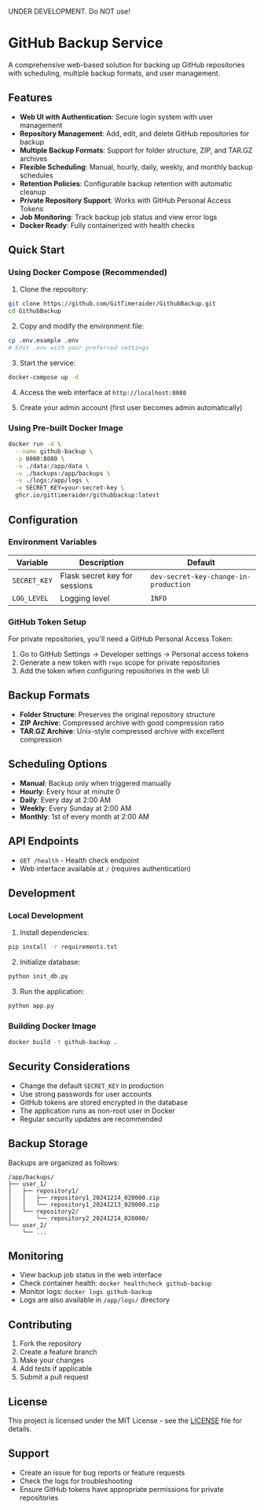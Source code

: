 UNDER DEVELOPMENT. Do NOT use!

# GitHub Backup Service

A comprehensive web-based solution for backing up GitHub repositories with scheduling, multiple backup formats, and user management.

## Features

- **Web UI with Authentication**: Secure login system with user management
- **Repository Management**: Add, edit, and delete GitHub repositories for backup
- **Multiple Backup Formats**: Support for folder structure, ZIP, and TAR.GZ archives
- **Flexible Scheduling**: Manual, hourly, daily, weekly, and monthly backup schedules
- **Retention Policies**: Configurable backup retention with automatic cleanup
- **Private Repository Support**: Works with GitHub Personal Access Tokens
- **Job Monitoring**: Track backup job status and view error logs
- **Docker Ready**: Fully containerized with health checks

## Quick Start

### Using Docker Compose (Recommended)

1. Clone the repository:
```bash
git clone https://github.com/GitTimeraider/GithubBackup.git
cd GithubBackup
```

2. Copy and modify the environment file:
```bash
cp .env.example .env
# Edit .env with your preferred settings
```

3. Start the service:
```bash
docker-compose up -d
```

4. Access the web interface at `http://localhost:8080`

5. Create your admin account (first user becomes admin automatically)

### Using Pre-built Docker Image

```bash
docker run -d \
  --name github-backup \
  -p 8080:8080 \
  -v ./data:/app/data \
  -v ./backups:/app/backups \
  -v ./logs:/app/logs \
  -e SECRET_KEY=your-secret-key \
  ghcr.io/gittimeraider/githubbackup:latest
```

## Configuration

### Environment Variables

| Variable | Description | Default |
|----------|-------------|---------|
| `SECRET_KEY` | Flask secret key for sessions | `dev-secret-key-change-in-production` |
| `LOG_LEVEL` | Logging level | `INFO` |

### GitHub Token Setup

For private repositories, you'll need a GitHub Personal Access Token:

1. Go to GitHub Settings → Developer settings → Personal access tokens
2. Generate a new token with `repo` scope for private repositories
3. Add the token when configuring repositories in the web UI

## Backup Formats

- **Folder Structure**: Preserves the original repository structure
- **ZIP Archive**: Compressed archive with good compression ratio
- **TAR.GZ Archive**: Unix-style compressed archive with excellent compression

## Scheduling Options

- **Manual**: Backup only when triggered manually
- **Hourly**: Every hour at minute 0
- **Daily**: Every day at 2:00 AM
- **Weekly**: Every Sunday at 2:00 AM
- **Monthly**: 1st of every month at 2:00 AM

## API Endpoints

- `GET /health` - Health check endpoint
- Web interface available at `/` (requires authentication)

## Development

### Local Development

1. Install dependencies:
```bash
pip install -r requirements.txt
```

2. Initialize database:
```bash
python init_db.py
```

3. Run the application:
```bash
python app.py
```

### Building Docker Image

```bash
docker build -t github-backup .
```

## Security Considerations

- Change the default `SECRET_KEY` in production
- Use strong passwords for user accounts
- GitHub tokens are stored encrypted in the database
- The application runs as non-root user in Docker
- Regular security updates are recommended

## Backup Storage

Backups are organized as follows:
```
/app/backups/
├── user_1/
│   ├── repository1/
│   │   ├── repository1_20241214_020000.zip
│   │   └── repository1_20241213_020000.zip
│   └── repository2/
│       └── repository2_20241214_020000/
└── user_2/
    └── ...
```

## Monitoring

- View backup job status in the web interface
- Check container health: `docker healthcheck github-backup`
- Monitor logs: `docker logs github-backup`
- Logs are also available in `/app/logs/` directory

## Contributing

1. Fork the repository
2. Create a feature branch
3. Make your changes
4. Add tests if applicable
5. Submit a pull request

## License

This project is licensed under the MIT License - see the [LICENSE](LICENSE) file for details.

## Support

- Create an issue for bug reports or feature requests
- Check the logs for troubleshooting
- Ensure GitHub tokens have appropriate permissions for private repositories

